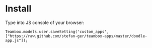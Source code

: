 # Install

Type into JS console of your browser:

    Teambox.models.user.saveSetting('custom_apps', ["https://raw.github.com/stefan-ger/teambox-apps/master/doodle-app.js"]);
